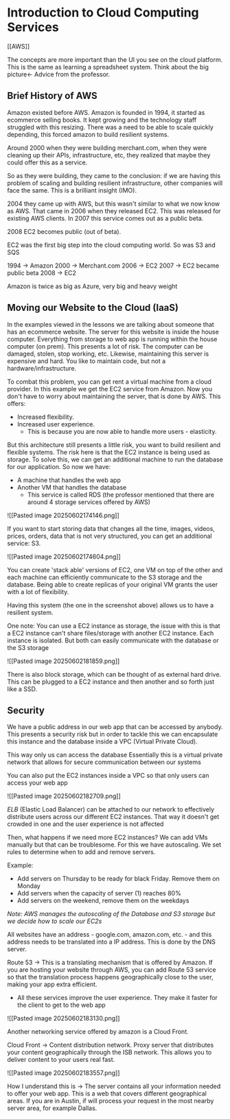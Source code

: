 # Introduction to Cloud Computing Services

[[AWS]]

The concepts are more important than the UI you see on the cloud platform. This is the same as learning a spreadsheet system. Think about the big picture<- Advice from the professor.
## Brief History of AWS
Amazon existed before AWS. Amazon is founded in 1994, it started as ecommerce selling books. It kept growing and the technology staff struggled with this resizing. There was a need to be able to scale quickly depending, this forced amazon to build resilient systems. 

Around 2000 when they were building merchant.com, when they were cleaning up their APIs, infrastructure, etc, they realized that maybe they could offer this as a service. 

So as they were building, they came to the conclusion: if we are having this problem of scaling and building resilient infrastructure, other companies will face the same. This is a brilliant insight (IMO).

2004 they came up with AWS, but this wasn't similar to what we now know as AWS. That came in 2006 when they released EC2. This was released for existing AWS clients. In 2007 this service comes out as a public beta.

2008 EC2 becomes public (out of beta).

EC2 was the first big step into the cloud computing world. So was S3 and SQS

1994 -> Amazon
2000 -> Merchant.com
2006 -> EC2
2007 -> EC2 became public beta
2008 -> EC2 

Amazon is twice as big as Azure, very big and heavy weight

## Moving our Website to the Cloud (IaaS)

In the examples viewed in the lessons we are talking about someone that has an ecommerce website. The server for this website is inside the house computer. Everything from storage to web app is running within the house computer (on prem). This presents a lot of risk. The computer can be damaged, stolen, stop working, etc. Likewise, maintaining this server is expensive and hard. You like to maintain code, but not a hardware/infrastructure. 

To combat this problem, you can get rent a virtual machine from a cloud provider. In this example we get the EC2 service from Amazon. Now you don't have to worry about maintaining the server, that is done by AWS. This offers:
- Increased flexibility. 
- Increased user experience.
	- This is because you are now able to handle more users - elasticity. 

But this architecture still presents a little risk, you want to build resilient and flexible systems. The risk here is that the EC2 instance is being used as storage. To solve this, we can get an additional machine to run the database for our application. So now we have:
- A machine that handles the web app
- Another VM that handles the database
	- This service is called RDS (the professor mentioned that there are around 4 storage services offered by AWS)

![[Pasted image 20250602174146.png]]

If you want to start storing data that changes all the time, images, videos, prices, orders, data that is not very structured, you can get an additional service: S3. 

![[Pasted image 20250602174604.png]]

You can create 'stack able' versions of EC2, one VM on top of the other and each machine can efficiently communicate to the S3 storage and the database. Being able to create replicas of your original VM grants the user with a lot of flexibility. 

Having this system (the one in the screenshot above) allows us to have a resilient system.

One note: You can use a EC2 instance as storage, the issue with this is that a EC2 instance can't share files/storage with another EC2 instance. Each instance is isolated. But both can easily communicate with the database or the S3 storage 

![[Pasted image 20250602181859.png]]

There is also block storage, which can be thought of as external hard drive. This can be plugged to a EC2 instance and then another and so forth just like a SSD.

## Security 

We have a public address in our web app that can be accessed by anybody. This presents a security risk but in order to tackle this we can encapsulate this instance and the database inside a VPC (Virtual Private Cloud). 

This way only us can access the database Essentially this is a virtual private network that allows for secure communication between our systems

You can also put the EC2 instances inside a VPC so that only users can access your web app

![[Pasted image 20250602182709.png]]

*ELB* (Elastic Load Balancer) can be attached to our network to effectively distribute users across our different EC2 instances. That way it doesn't get crowded in one and the user experience is not affected

Then, what happens if we need more EC2 instances? We can add VMs manually but that can be troublesome. For this we have autoscaling. We set rules to determine when to add and remove servers. 

Example:
- Add servers on Thursday to be ready for black Friday. Remove them on Monday
- Add servers when the capacity of server (1) reaches 80%
- Add servers on the weekend, remove them on the weekdays

*Note: AWS manages the autoscaling of the Database and S3 storage but we decide how to scale our EC2s*

All websites have an address - google.com, amazon.com, etc. - and this address needs to be translated into a IP address. This is done by the DNS server. 

Route 53 -> This is a translating mechanism that is offered by Amazon. If you are hosting your website through AWS, you can add Route 53 service so that the translation process happens geographically close to the user, making your app extra efficient. 

- All these services improve the user experience. They make it faster for the client to get to the web app 

![[Pasted image 20250602183130.png]]

Another networking service offered by amazon is a Cloud Front. 

Cloud Front -> Content distribution network. Proxy server that distributes your content geographically through the ISB network. This allows you to deliver content to your users real fast. 

![[Pasted image 20250602183557.png]]

 
How I understand this is -> The server contains all your information needed to offer your web app. This is a web that covers different geographical areas. If you are in Austin, if will process your request in the most nearby server area, for example Dallas. 



